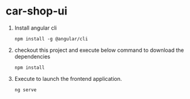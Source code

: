 # car-shop-ui

1. Install angular cli
   ```
   npm install -g @angular/cli
   ```
2. checkout this project and execute below command to download the dependencies
   ```
   npm install 
   ```
3. Execute  to launch the frontend application.
   ```
   ng serve
   ```